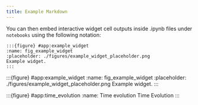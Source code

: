 ```yaml
---
title: Example Markdown
---
```


You can then embed interactive widget cell outputs inside .ipynb files under `notebooks` using the following notation:

````
:::{figure} #app:example_widget
:name: fig_example_widget
:placeholder: ./figures/example_widget_placeholder.png
Example widget.
:::
````

:::{figure} #app:example_widget
:name: fig_example_widget
:placeholder: ./figures/example_widget_placeholder.png
Example widget.
:::

:::{figure} #app:time_evolution
:name: Time evolution
Time Evolution
:::